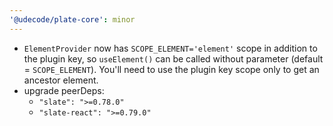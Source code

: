 ```yaml
---
'@udecode/plate-core': minor
---
```


- `ElementProvider` now has `SCOPE_ELEMENT='element'` scope in addition to the plugin key, so `useElement()` can be called without parameter (default = `SCOPE_ELEMENT`). You'll need to use the plugin key scope only to get an ancestor element.
- upgrade peerDeps:
  - `"slate": ">=0.78.0"`
  - `"slate-react": ">=0.79.0"`
